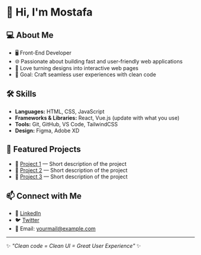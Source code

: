 # 👋 Hi, I'm Mostafa  

## 💻 About Me
- 🖥️ Front-End Developer  
- 🌐 Passionate about building fast and user-friendly web applications  
- 🎨 Love turning designs into interactive web pages  
- 🚀 Goal: Craft seamless user experiences with clean code  

## 🛠️ Skills
- **Languages:** HTML, CSS, JavaScript  
- **Frameworks & Libraries:** React, Vue.js (update with what you use)  
- **Tools:** Git, GitHub, VS Code, TailwindCSS  
- **Design:** Figma, Adobe XD  

## 📂 Featured Projects
- 🎯 [Project 1](link_to_project) — Short description of the project  
- 🛒 [Project 2](link_to_project) — Short description of the project  
- 📱 [Project 3](link_to_project) — Short description of the project  

## 📫 Connect with Me
- 💼 [LinkedIn](your_linkedin_profile)  
- 🐦 [Twitter](your_twitter_profile)  
- 📧 Email: yourmail@example.com  

---
✨ *"Clean code = Clean UI = Great User Experience"* ✨

